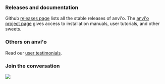 ### Releases and documentation

Github [releases page](https://github.com/meren/anvio/releases) lists all the stable releases of anvi'o. The [anvi'o project page](http://merenlab.org/software/anvio/) gives access to installation manuals, user tutorials, and other sweets. 

### Others on anvi'o

Read our [user testimonials](http://merenlab.org/2017/07/12/testimonials/).

### Join the conversation

[<img src="https://slackin-ezbpfhwsmh.now.sh/badge.svg">](https://slackin-ezbpfhwsmh.now.sh/)
